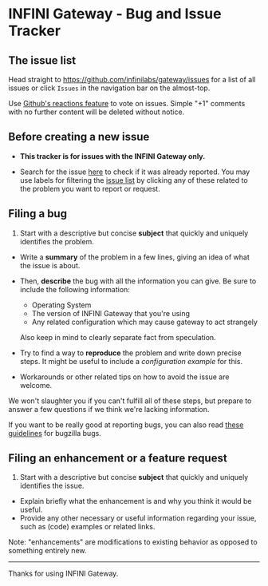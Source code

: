# INFINI Gateway - Bug and Issue Tracker

## The issue list

Head straight to https://github.com/infinilabs/gateway/issues for a list of all issues or click `Issues` in the navigation bar on the almost-top.

Use [Github's reactions feature](https://github.com/blog/2119-add-reactions-to-pull-requests-issues-and-comments) to vote on issues. Simple "+1" comments with no further content will be deleted without notice.

## Before creating a new issue

* **This tracker is for issues with the INFINI Gateway only.**

* Search for the issue [here](https://github.com/infinilabs/gateway/search?q=&type=Issues) to check if it was already reported. You may use labels for filtering the [issue list](https://github.com/infinilabs/gateway/issues) by clicking any of these related to the problem you want to report or request.

## Filing a bug

1.  Start with a descriptive but concise **subject** that quickly and uniquely identifies the problem.
*   Write a **summary** of the problem in a few lines, giving an idea of what the issue is about.
*   Then, **describe** the bug with all the information you can give.
    Be sure to include the following information:
    * Operating System
    * The version of INFINI Gateway that you're using
    * Any related configuration which may cause gateway to act strangely

    Also keep in mind to clearly separate fact from speculation.
*   Try to find a way to **reproduce** the problem and write down precise steps. It might be useful to include a *configuration example* for this.
*   Workarounds or other related tips on how to avoid the issue are welcome.

We won't slaughter you if you can't fulfill all of these steps, but prepare to answer a few questions if we think we're lacking information.

If you want to be really good at reporting bugs, you can also read [these guidelines](https://landfill.bugzilla.org/bugzilla-5.0-branch/page.cgi?id=bug-writing.html) for bugzilla bugs.

## Filing an enhancement or a feature request

1.  Start with a descriptive but concise **subject** that quickly and uniquely identifies the issue.
*   Explain briefly what the enhancement is and why you think it would be useful.
*   Provide any other necessary or useful information regarding your issue, such as (code) examples or related links.

Note: "enhancements" are modifications to existing behavior as opposed to something entirely new.

---

Thanks for using INFINI Gateway.
